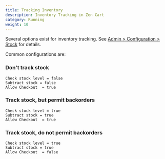 ```yaml
---
title: Tracking Inventory 
description: Inventory Tracking in Zen Cart 
category: Running
weight: 10
---
```


Several options exist for inventory tracking.  See 
[Admin > Configuration > Stock](/user/admin_pages/configuration/configuration_stock/) for details.

Common configurations are: 

### Don't track stock

```
Check stock level = false 
Subtract stock = false 
Allow Checkout  = true 
```

### Track stock, but permit backorders 
```
Check stock level = true 
Subtract stock = true 
Allow Checkout  = true 
```

### Track stock, do not permit backorders 
```
Check stock level = true 
Subtract stock = true 
Allow Checkout  = false
```

